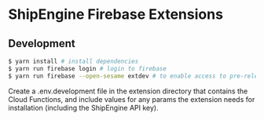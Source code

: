 # ShipEngine Firebase Extensions

## Development

```zsh
$ yarn install # install dependencies
$ yarn run firebase login # login to firebase
$ yarn run firebase --open-sesame extdev # to enable access to pre-release extension commands
```

Create a .env.development file in the extension directory that contains the Cloud Functions, and include values for any params the extension needs for installation (including the ShipEngine API key).